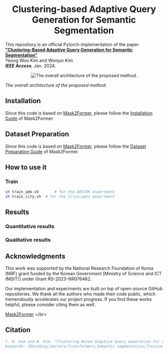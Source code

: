 <h1 align="center">Clustering-based Adaptive Query Generation for Semantic Segmentation</h1>

This repository is an official Pytorch implementation of the paper [**"Clustering-Based Adaptive Query Generation for Semantic Segmentation"**](https://ieeexplore.ieee.org/abstract/document/10949765) <br>
Yeong Woo Kim and Wonjun Kim <br>
***IEEE Access***, Jan. 2024. </br>
<p align="center">
  <img src="https://github.com/DCVL-WSSS/ClusterCAM/assets/49578893/82ccf953-05b2-4b3e-9441-90b3a247a493" alt="The overall architecture of the proposed method."/>
</p>

*The overall architecture of the proposed method.*

## Installation
Since this code is based on [Mask2Former](https://github.com/facebookresearch/Mask2Former), please follow the [Installation Guide](https://github.com/facebookresearch/Mask2Former/blob/main/INSTALL.md) of Mask2Former.

## Dataset Preparation
Since this code is based on [Mask2Former](https://github.com/facebookresearch/Mask2Former), please follow the [Dataset Preparation Guide](https://github.com/facebookresearch/Mask2Former/tree/main/datasets) of Mask2Former.

## How to use it
### Train
```bash
sh train_ade.sh       # for the ADE20K experiment
sh train_city.sh  # for the Cityscapes experiment
```

## Results
### Quantitative results

### Qualitative results


## Acknowledgments
This work was supported by the National Research Foundation of Korea (NRF) grant funded by the Korean Government [Ministry of Science and ICT (MSIT)] under Grant RS-2023-NR076462.

Our implementation and experiments are built on top of open-source GitHub repositories. We thank all the authors who made their code public, which tremendously accelerates our project progress. If you find these works helpful, please consider citing them as well.

[Mask2Former]([https://github.com/facebookresearch/Mask2Former](https://github.com/facebookresearch/Mask2Former))  </br>

## Citation
```bibtex
Y. W. Kim and W. Kim, "Clustering-Based Adaptive Query Generation for Semantic Segmentation," in IEEE Signal Processing Letters, doi: 10.1109/LSP.2025.3558160.
keywords: {Decoding;Vectors;Transformers;Semantic segmentation;Training;Semantics;Floors;Convolution;Shape;Phase frequency detectors;Semantic segmentation;deep learning;learnable queries;clustering-based adaptive query generation},
```
